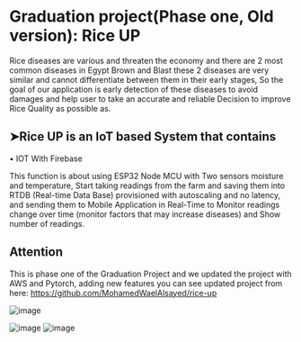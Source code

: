 # Graduation project(Phase one, Old version): Rice UP

Rice diseases are various and threaten the economy and there are 2 most common diseases in Egypt Brown and Blast these 2 diseases are very similar and cannot differentiate between them in their early stages, So the goal of our application is early detection of these diseases to avoid damages and help user to take an accurate and reliable Decision to improve Rice Quality as possible as.


## ➤Rice UP is an IoT based System that contains 

• IOT With Firebase

This function is about using ESP32 Node MCU with Two sensors moisture and temperature, Start taking readings from the farm and saving them into RTDB (Real-time Data Base) provisioned with autoscaling and no latency, and sending them to Mobile Application in Real-Time to Monitor readings change over time (monitor factors that may increase diseases) and Show number of readings.

## Attention
This is phase one of the Graduation Project and we updated the project with AWS and Pytorch, adding new features
you can see updated project from here: https://github.com/MohamedWaelAlsayed/rice-up


![image](https://github.com/MohamedWaelAlsayed/RiceUp_Flutter/assets/62488272/67ac976d-195b-446c-96f9-85956c4b6b54)



![image](https://github.com/MohamedWaelAlsayed/RiceUp_Flutter/assets/62488272/fe909ee5-2a33-4215-9090-3b9d7c9f1436) ![image](https://github.com/MohamedWaelAlsayed/RiceUp_Flutter/assets/62488272/cc101097-1e66-4713-b7aa-559e46a90f35)
